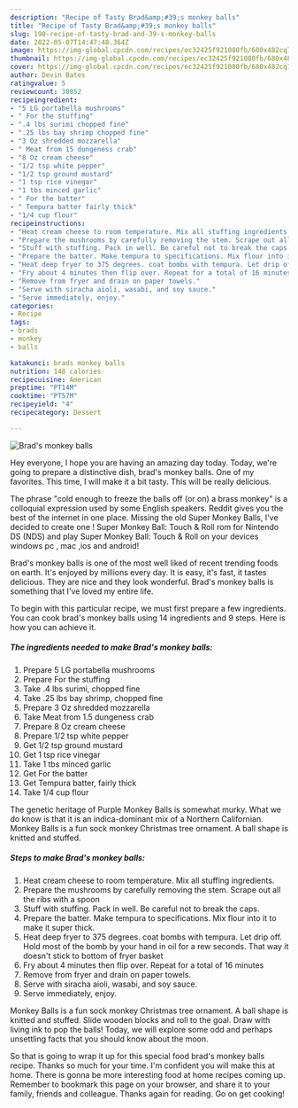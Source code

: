 ```yaml
---
description: "Recipe of Tasty Brad&amp;#39;s monkey balls"
title: "Recipe of Tasty Brad&amp;#39;s monkey balls"
slug: 190-recipe-of-tasty-brad-and-39-s-monkey-balls
date: 2022-05-07T14:47:48.364Z
image: https://img-global.cpcdn.com/recipes/ec32425f921080fb/680x482cq70/brads-monkey-balls-recipe-main-photo.jpg
thumbnail: https://img-global.cpcdn.com/recipes/ec32425f921080fb/680x482cq70/brads-monkey-balls-recipe-main-photo.jpg
cover: https://img-global.cpcdn.com/recipes/ec32425f921080fb/680x482cq70/brads-monkey-balls-recipe-main-photo.jpg
author: Devin Bates
ratingvalue: 5
reviewcount: 30852
recipeingredient:
- "5 LG portabella mushrooms"
- " For the stuffing"
- ".4 lbs surimi chopped fine"
- ".25 lbs bay shrimp chopped fine"
- "3 Oz shredded mozzarella"
- " Meat from 15 dungeness crab"
- "8 Oz cream cheese"
- "1/2 tsp white pepper"
- "1/2 tsp ground mustard"
- "1 tsp rice vinegar"
- "1 tbs minced garlic"
- " For the batter"
- " Tempura batter fairly thick"
- "1/4 cup flour"
recipeinstructions:
- "Heat cream cheese to room temperature. Mix all stuffing ingredients."
- "Prepare the mushrooms by carefully removing the stem. Scrape out all the ribs with a spoon"
- "Stuff with stuffing. Pack in well. Be careful not to break the caps."
- "Prepare the batter. Make tempura to specifications. Mix flour into it to make it super thick."
- "Heat deep fryer to 375 degrees. coat bombs with tempura. Let drip off. Hold most of the bomb by your hand in oil for a rew seconds. That way it doesn&#39;t stick to bottom of fryer basket"
- "Fry about 4 minutes then flip over. Repeat for a total of 16 minutes"
- "Remove from fryer and drain on paper towels."
- "Serve with siracha aioli, wasabi, and soy sauce."
- "Serve immediately, enjoy."
categories:
- Recipe
tags:
- brads
- monkey
- balls

katakunci: brads monkey balls 
nutrition: 148 calories
recipecuisine: American
preptime: "PT14M"
cooktime: "PT57M"
recipeyield: "4"
recipecategory: Dessert

---
```



![Brad&#39;s monkey balls](https://img-global.cpcdn.com/recipes/ec32425f921080fb/680x482cq70/brads-monkey-balls-recipe-main-photo.jpg)

Hey everyone, I hope you are having an amazing day today. Today, we're going to prepare a distinctive dish, brad&#39;s monkey balls. One of my favorites. This time, I will make it a bit tasty. This will be really delicious.

The phrase &#34;cold enough to freeze the balls off (or on) a brass monkey&#34; is a colloquial expression used by some English speakers. Reddit gives you the best of the internet in one place. Missing the old Super Monkey Balls, I&#39;ve decided to create one ! Super Monkey Ball: Touch &amp; Roll rom for Nintendo DS (NDS) and play Super Monkey Ball: Touch &amp; Roll on your devices windows pc , mac ,ios and android!

Brad&#39;s monkey balls is one of the most well liked of recent trending foods on earth. It's enjoyed by millions every day. It is easy, it's fast, it tastes delicious. They are nice and they look wonderful. Brad&#39;s monkey balls is something that I've loved my entire life.


To begin with this particular recipe, we must first prepare a few ingredients. You can cook brad&#39;s monkey balls using 14 ingredients and 9 steps. Here is how you can achieve it.

<!--inarticleads1-->

##### The ingredients needed to make Brad&#39;s monkey balls:

1. Prepare 5 LG portabella mushrooms
1. Prepare  For the stuffing
1. Take .4 lbs surimi, chopped fine
1. Take .25 lbs bay shrimp, chopped fine
1. Prepare 3 Oz shredded mozzarella
1. Take  Meat from 1.5 dungeness crab
1. Prepare 8 Oz cream cheese
1. Prepare 1/2 tsp white pepper
1. Get 1/2 tsp ground mustard
1. Get 1 tsp rice vinegar
1. Take 1 tbs minced garlic
1. Get  For the batter
1. Get  Tempura batter, fairly thick
1. Take 1/4 cup flour


The genetic heritage of Purple Monkey Balls is somewhat murky. What we do know is that it is an indica-dominant mix of a Northern Californian. Monkey Balls is a fun sock monkey Christmas tree ornament. A ball shape is knitted and stuffed. 

<!--inarticleads2-->

##### Steps to make Brad&#39;s monkey balls:

1. Heat cream cheese to room temperature. Mix all stuffing ingredients.
1. Prepare the mushrooms by carefully removing the stem. Scrape out all the ribs with a spoon
1. Stuff with stuffing. Pack in well. Be careful not to break the caps.
1. Prepare the batter. Make tempura to specifications. Mix flour into it to make it super thick.
1. Heat deep fryer to 375 degrees. coat bombs with tempura. Let drip off. Hold most of the bomb by your hand in oil for a rew seconds. That way it doesn&#39;t stick to bottom of fryer basket
1. Fry about 4 minutes then flip over. Repeat for a total of 16 minutes
1. Remove from fryer and drain on paper towels.
1. Serve with siracha aioli, wasabi, and soy sauce.
1. Serve immediately, enjoy.


Monkey Balls is a fun sock monkey Christmas tree ornament. A ball shape is knitted and stuffed. Slide wooden blocks and roll to the goal. Draw with living ink to pop the balls! Today, we will explore some odd and perhaps unsettling facts that you should know about the moon. 

So that is going to wrap it up for this special food brad&#39;s monkey balls recipe. Thanks so much for your time. I'm confident you will make this at home. There is gonna be more interesting food at home recipes coming up. Remember to bookmark this page on your browser, and share it to your family, friends and colleague. Thanks again for reading. Go on get cooking!
